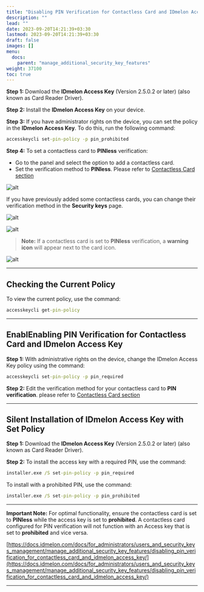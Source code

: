 ```yaml
---
title: "Disabling PIN Verification for Contactless Card and IDmelon Access Key"
description: ""
lead: ""
date: 2023-09-20T14:21:39+03:30
lastmod: 2023-09-20T14:21:39+03:30
draft: false
images: []
menu:
  docs:
    parent: "manage_additional_security_key_features"
weight: 37100
toc: true
---
```


**Step 1:** Download the **IDmelon Access Key** (Version 2.5.0.2 or later) (also known as Card Reader Driver).

**Step 2:** Install the **IDmelon Access Key** on your device.

**Step 3:** If you have administrator rights on the device, you can set the policy in the **IDmelon Access Key**.
To do this, run the following command:

```cmd
accesskeycli set-pin-policy -p pin_prohibited
```

**Step 4:** To set a contactless card to **PINless** verification:

- Go to the panel and select the option to add a contactless card.
- Set the verification method to **PINless**. Please refer to [Contactless Card section](https://docs.idmelon.com/docs/for_administrators/users_and_security_keys_management/assign_security_keys/add_a_contactless_card_as_a_security_key/)

![alt](/images/vendor/manage_additional_security_key_features/1.png "alt")

If you have previously added some contactless cards, you can change their verification method in the **Security keys** page.

![alt](/images/vendor/manage_additional_security_key_features/2.png)

![alt](/images/vendor/manage_additional_security_key_features/3.png)

> **Note:** If a contactless card is set to **PINless** verification, a **warning icon** will appear next to the card icon.

![alt](/images/vendor/manage_additional_security_key_features/4.png)

---

## Checking the Current Policy

To view the current policy, use the command:

```cmd
accesskeycli get-pin-policy
```

---

## EnablEnabling PIN Verification for Contactless Card and IDmelon Access Key

**Step 1:** With administrative rights on the device, change the IDmelon Access Key policy using the command:

```cmd
accesskeycli set-pin-policy -p pin_required
```

**Step 2:** Edit the verification method for your contactless card to **PIN verification**. please refer to [Contactless Card section](https://docs.idmelon.com/docs/for_administrators/users_and_security_keys_management/assign_security_keys/add_a_contactless_card_as_a_security_key/)

---

## Silent Installation of IDmelon Access Key with Set Policy

**Step 1:** Download the **IDmelon Access Key** (Version 2.5.0.2 or later) (also known as Card Reader Driver).

**Step 2:** To install the access key with a required PIN, use the command:

```cmd
installer.exe /S set-pin-policy -p pin_required
```

To install with a prohibited PIN, use the command:

```cmd
installer.exe /S set-pin-policy -p pin_prohibited
```

---

**Important Note:** For optimal functionality, ensure the contactless card is set to **PINless** while the access key is set to **prohibited**. A contactless card configured for PIN verification will not function with an Access key that is set to **prohibited** and vice versa.

[https://docs.idmelon.com/docs/for_administrators/users_and_security_keys_management/manage_additional_security_key_features/disabling_pin_verification_for_contactless_card_and_idmelon_access_key/](https://docs.idmelon.com/docs/for_administrators/users_and_security_keys_management/manage_additional_security_key_features/disabling_pin_verification_for_contactless_card_and_idmelon_access_key/)

---
